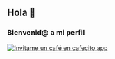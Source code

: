 ## Hola 👋

### Bienvenid@ a mi perfil

[![Invitame un café en cafecito.app](https://cdn.cafecito.app/imgs/buttons/button_5.svg)](https://cafecito.app/mameluc)

<!--
**conradocanas/conradocanas** is a ✨ _special_ ✨ repository because its `README.md` (this file) appears on your GitHub profile.

Here are some ideas to get you started:

- 🔭 I’m currently working on ...
- 🌱 I’m currently learning ...
- 👯 I’m looking to collaborate on ...
- 🤔 I’m looking for help with ...
- 💬 Ask me about ...
- 📫 How to reach me: ...
- 😄 Pronouns: ...
- ⚡ Fun fact: ...
-->
